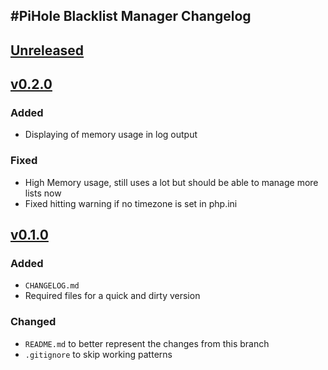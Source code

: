 
#PiHole Blacklist Manager Changelog
-----------------------------------

## [Unreleased]

## [v0.2.0]
### Added
  - Displaying of memory usage in log output
### Fixed
  - High Memory usage, still uses a lot but should be able to manage more lists now
  - Fixed hitting warning if no timezone is set in php.ini

## [v0.1.0]
### Added
  - `CHANGELOG.md`
  - Required files for a quick and dirty version
### Changed
  - `README.md` to better represent the changes from this branch
  - `.gitignore` to skip working patterns


[Unreleased]: https://github.com/aratrohcaz/pihole-blocklist-manager/compare/master...develop
[v0.2.0]: https://github.com/aratrohcaz/pihole-blocklist-manager/compare/v0.2.0...develop
[v0.1.0]: https://github.com/aratrohcaz/pihole-blocklist-manager/compare/v0.1.0...develop
